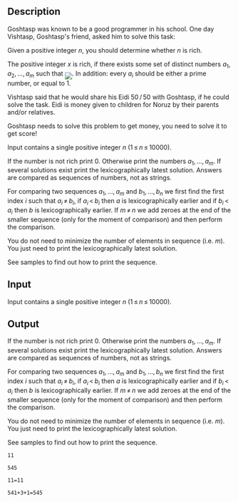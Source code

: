 ## Description

<div><p>Goshtasp was known to be a good programmer in his school. One day Vishtasp, Goshtasp's friend, asked him to solve this task:</p><p><span class="tex-font-style-underline">Given a positive integer <span class="tex-span"><i>n</i></span>, you should determine whether <span class="tex-span"><i>n</i></span> is rich.</span></p><p>The positive integer <span class="tex-span"><i>x</i></span> is rich, if there exists some set of distinct numbers <span class="tex-span"><i>a</i><sub class="lower-index">1</sub>, <i>a</i><sub class="lower-index">2</sub>, ..., <i>a</i><sub class="lower-index"><i>m</i></sub></span> such that <img align="middle" class="tex-formula" src="file://mN3crfG6.png" style="max-width: 100.0%;max-height: 100.0%;">. In addition: every <span class="tex-span"><i>a</i><sub class="lower-index"><i>i</i></sub></span> should be either a prime number, or equal to <span class="tex-span">1</span>.</p><p>Vishtasp said that he would share his Eidi <span class="tex-span">50 / 50</span> with Goshtasp, if he could solve the task. Eidi is money given to children for Noruz by their parents and/or relatives.</p><p>Goshtasp needs to solve this problem to get money, you need to solve it to get score!</p></div><div class="input-specification"><p>Input contains a single positive integer <span class="tex-span"><i>n</i></span> (<span class="tex-span">1 ≤ <i>n</i> ≤ 10000</span>).</p></div><div class="output-specification"><p>If the number is not rich print <span class="tex-span">0</span>. Otherwise print the numbers <span class="tex-span"><i>a</i><sub class="lower-index">1</sub>, ..., <i>a</i><sub class="lower-index"><i>m</i></sub></span>. If several solutions exist print the lexicographically <span class="tex-font-style-underline">latest</span> solution. Answers are compared as sequences of numbers, not as strings.</p><p>For comparing two sequences <span class="tex-span"><i>a</i><sub class="lower-index">1</sub>, ..., <i>a</i><sub class="lower-index"><i>m</i></sub></span> and <span class="tex-span"><i>b</i><sub class="lower-index">1</sub>, ..., <i>b</i><sub class="lower-index"><i>n</i></sub></span> we first find the first index <span class="tex-span"><i>i</i></span> such that <span class="tex-span"><i>a</i><sub class="lower-index"><i>i</i></sub> ≠ <i>b</i><sub class="lower-index"><i>i</i></sub></span>, if <span class="tex-span"><i>a</i><sub class="lower-index"><i>i</i></sub> &lt; <i>b</i><sub class="lower-index"><i>i</i></sub></span> then <span class="tex-span"><i>a</i></span> is lexicographically earlier and if <span class="tex-span"><i>b</i><sub class="lower-index"><i>i</i></sub> &lt; <i>a</i><sub class="lower-index"><i>i</i></sub></span> then <span class="tex-span"><i>b</i></span> is lexicographically earlier. If <span class="tex-span"><i>m</i> ≠ <i>n</i></span> we add zeroes at the end of the smaller sequence (only for the moment of comparison) and then perform the comparison.</p><p>You do not need to minimize the number of elements in sequence (i.e. <span class="tex-span"><i>m</i></span>). You just need to print the lexicographically <span class="tex-font-style-underline">latest</span> solution.</p><p>See samples to find out how to print the sequence.</p></div>

## Input

<p>Input contains a single positive integer <span class="tex-span"><i>n</i></span> (<span class="tex-span">1 ≤ <i>n</i> ≤ 10000</span>).</p>

## Output

<p>If the number is not rich print <span class="tex-span">0</span>. Otherwise print the numbers <span class="tex-span"><i>a</i><sub class="lower-index">1</sub>, ..., <i>a</i><sub class="lower-index"><i>m</i></sub></span>. If several solutions exist print the lexicographically <span class="tex-font-style-underline">latest</span> solution. Answers are compared as sequences of numbers, not as strings.</p><p>For comparing two sequences <span class="tex-span"><i>a</i><sub class="lower-index">1</sub>, ..., <i>a</i><sub class="lower-index"><i>m</i></sub></span> and <span class="tex-span"><i>b</i><sub class="lower-index">1</sub>, ..., <i>b</i><sub class="lower-index"><i>n</i></sub></span> we first find the first index <span class="tex-span"><i>i</i></span> such that <span class="tex-span"><i>a</i><sub class="lower-index"><i>i</i></sub> ≠ <i>b</i><sub class="lower-index"><i>i</i></sub></span>, if <span class="tex-span"><i>a</i><sub class="lower-index"><i>i</i></sub> &lt; <i>b</i><sub class="lower-index"><i>i</i></sub></span> then <span class="tex-span"><i>a</i></span> is lexicographically earlier and if <span class="tex-span"><i>b</i><sub class="lower-index"><i>i</i></sub> &lt; <i>a</i><sub class="lower-index"><i>i</i></sub></span> then <span class="tex-span"><i>b</i></span> is lexicographically earlier. If <span class="tex-span"><i>m</i> ≠ <i>n</i></span> we add zeroes at the end of the smaller sequence (only for the moment of comparison) and then perform the comparison.</p><p>You do not need to minimize the number of elements in sequence (i.e. <span class="tex-span"><i>m</i></span>). You just need to print the lexicographically <span class="tex-font-style-underline">latest</span> solution.</p><p>See samples to find out how to print the sequence.</p>





```input1
11

```




```input2
545

```




```output1
11=11

```




```output2
541+3+1=545

```


